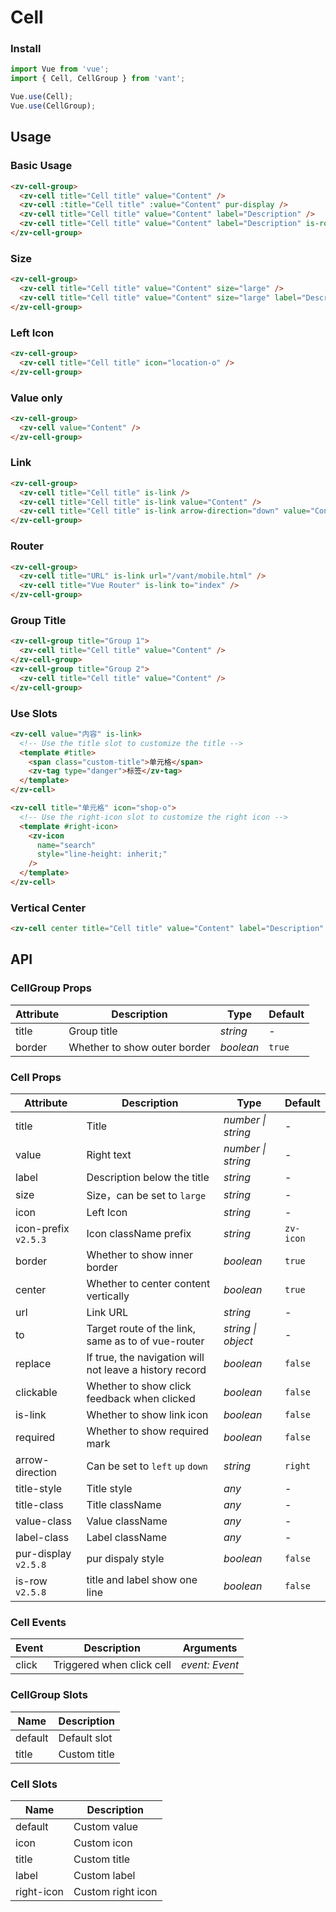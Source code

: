 # Cell

### Install

```js
import Vue from 'vue';
import { Cell, CellGroup } from 'vant';

Vue.use(Cell);
Vue.use(CellGroup);
```

## Usage

### Basic Usage

```html
<zv-cell-group>
  <zv-cell title="Cell title" value="Content" />
  <zv-cell :title="Cell title" :value="Content" pur-display />
  <zv-cell title="Cell title" value="Content" label="Description" />
  <zv-cell title="Cell title" value="Content" label="Description" is-row />
</zv-cell-group>
```

### Size

```html
<zv-cell-group>
  <zv-cell title="Cell title" value="Content" size="large" />
  <zv-cell title="Cell title" value="Content" size="large" label="Description" />
</zv-cell-group>
```

### Left Icon

```html
<zv-cell-group>
  <zv-cell title="Cell title" icon="location-o" />
</zv-cell-group>
```

### Value only

```html
<zv-cell-group>
  <zv-cell value="Content" />
</zv-cell-group>
```

### Link

```html
<zv-cell-group>
  <zv-cell title="Cell title" is-link />
  <zv-cell title="Cell title" is-link value="Content" />
  <zv-cell title="Cell title" is-link arrow-direction="down" value="Content" />
</zv-cell-group>
```

### Router

```html
<zv-cell-group>
  <zv-cell title="URL" is-link url="/vant/mobile.html" />
  <zv-cell title="Vue Router" is-link to="index" />
</zv-cell-group>
```

### Group Title

```html
<zv-cell-group title="Group 1">
  <zv-cell title="Cell title" value="Content" />
</zv-cell-group>
<zv-cell-group title="Group 2">
  <zv-cell title="Cell title" value="Content" />
</zv-cell-group>
```

### Use Slots

```html
<zv-cell value="内容" is-link>
  <!-- Use the title slot to customize the title -->
  <template #title>
    <span class="custom-title">单元格</span>
    <zv-tag type="danger">标签</zv-tag>
  </template>
</zv-cell>

<zv-cell title="单元格" icon="shop-o">
  <!-- Use the right-icon slot to customize the right icon -->
  <template #right-icon>
    <zv-icon
      name="search"
      style="line-height: inherit;"
    />
  </template>
</zv-cell>
```

### Vertical Center

```html
<zv-cell center title="Cell title" value="Content" label="Description" />
```

## API

### CellGroup Props

| Attribute | Description | Type | Default |
|------|------|------|------|
| title | Group title | *string* | - |
| border | Whether to show outer border | *boolean* | `true` |

### Cell Props

| Attribute | Description | Type | Default |
|------|------|------|------|
| title | Title | *number \| string* | - |
| value | Right text | *number \| string* | - |
| label | Description below the title | *string* | - |
| size | Size，can be set to `large` | *string* | - |
| icon | Left Icon | *string* | - |
| icon-prefix `v2.5.3` | Icon className prefix | *string* | `zv-icon` |
| border | Whether to show inner border | *boolean* | `true` |
| center | Whether to center content vertically | *boolean* | `true` |
| url | Link URL | *string* | - |
| to | Target route of the link, same as to of vue-router | *string \| object* | - |
| replace | If true, the navigation will not leave a history record | *boolean* | `false` |
| clickable | Whether to show click feedback when clicked | *boolean* | `false` |
| is-link | Whether to show link icon | *boolean* | `false` |
| required | Whether to show required mark | *boolean* | `false` |
| arrow-direction | Can be set to `left` `up` `down` | *string* | `right` |
| title-style | Title style | *any* | - |
| title-class | Title className | *any* | - |
| value-class | Value className | *any* | - |
| label-class | Label className | *any* | - |
| pur-display `v2.5.8` | pur dispaly style | *boolean* | `false` |
| is-row `v2.5.8` | title and label show one line | *boolean* | `false` |

### Cell Events

| Event | Description | Arguments |
|------|------|------|
| click | Triggered when click cell | *event: Event* |

### CellGroup Slots

| Name | Description |
|------|------|
| default | Default slot |
| title | Custom title |

### Cell Slots

| Name | Description |
|------|------|
| default | Custom value |
| icon | Custom icon |
| title | Custom title |
| label | Custom label |
| right-icon | Custom right icon |
